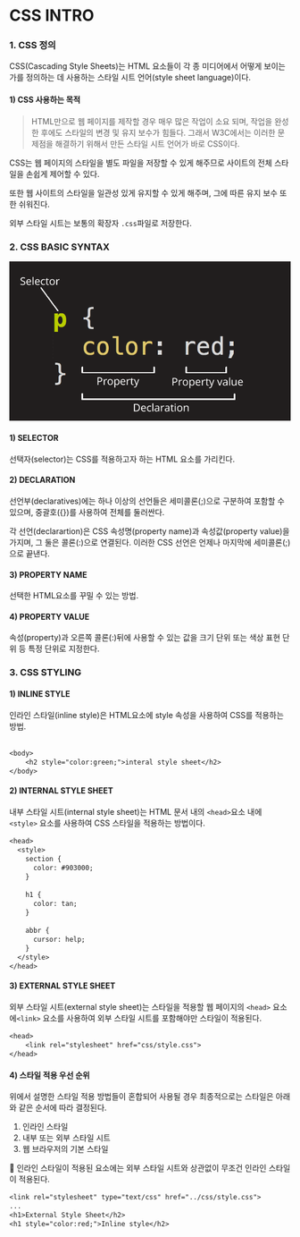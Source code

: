 # CSS INTRO

### 1. CSS 정의

CSS\(Cascading Style Sheets\)는 HTML 요소들이 각 종 미디어에서 어떻게 보이는가를 정의하는 데 사용하는 스타일 시트 언어\(style sheet language\)이다. 

#### 1\) CSS 사용하는 목적

> HTML만으로 웹 페이지를 제작할 경우 매우 많은 작업이 소요 되며, 작업을 완성한 후에도 스타일의 변경 및 유지 보수가 힘들다. 그래서 W3C에서는 이러한 문제점을 해결하기 위해서 만든 스타일 시트 언어가 바로 CSS이다.

CSS는 웹 페이지의  스타일을 별도 파일을 저장할 수 있게 해주므로 사이트의 전체 스타일을 손쉽게 제어할 수 있다.

또한 웹 사이트의 스타일을 일관성 있게 유지할 수 있게 해주며, 그에 따른 유지 보수 또한 쉬워진다.

외부 스타일 시트는 보통의 확장자 `.css`파일로 저장한다.

### 2. CSS BASIC SYNTAX

![css basic syntax](../.gitbook/assets/css-declaration-small.png)

#### 1\) SELECTOR 

선택자\(selector\)는 CSS를 적용하고자 하는 HTML 요소를 가리킨다.

#### 2\) DECLARATION

선언부\(declaratives\)에는 하나 이상의 선언들은 세미콜론\(;\)으로 구분하여 포함할 수 있으며, 중괄호\({}\)를 사용하여 전체를 둘러싼다.

각 선언\(declarartion\)은 CSS 속성명\(property name\)과 속성값\(property value\)을 가지며, 그 둘은 콜론\(:\)으로 연결된다. 이러한 CSS 선언은 언제나 마지막에 세미콜론\(;\)으로 끝낸다.

#### 3\) PROPERTY NAME

선택한 HTML요소를 꾸밀 수 있는 방법.

#### 4\) PROPERTY VALUE

속성\(property\)과 오른쪽 콜론\(:\)뒤에 사용할 수 있는 값을 크기 단위 또는 색상 표현 단위 등 특정 단위로 지정한다.

### 3. CSS STYLING

#### 1\) INLINE STYLE

 인라인 스타일\(inline style\)은 HTML요소에 style 속성을 사용하여 CSS를 적용하는 방법.

```markup

<body>
    <h2 style="color:green;">interal style sheet</h2>
</body>

```

#### 2\) INTERNAL STYLE SHEET

내부 스타일 시트\(internal style sheet\)는 HTML 문서 내의 `<head>`요소 내에 `<style>` 요소를 사용하여 CSS 스타일을 적용하는 방법이다.

```markup
<head>
  <style>
    section {
      color: #903000;
    }
  
    h1 {
      color: tan;
    }
  
    abbr {
      cursor: help;
    }
  </style>
</head>
```

#### 3\) EXTERNAL STYLE SHEET

외부 스타일 시트\(external style sheet\)는 스타일을 적용할 웹 페이지의 `<head>` 요소에`<link>` 요소를 사용하여 외부 스타일 시트를 포함해야만 스타일이 적용된다. 

```markup
<head>
    <link rel="stylesheet" href="css/style.css">
</head>
```

#### 4\) 스타일 적용 우선 순위

위에서 설명한 스타일 적용 방법들이 혼합되어 사용될 경우 최종적으로는 스타일은 아래와 같은 순서에 따라 결정된다.

1. 인라인 스타일 
2. 내부 또는 외부 스타일 시트
3. 웹 브라우저의 기본 스타일

🔎 인라인 스타일이 적용된 요소에는 외부 스타일 시트와 상관없이 무조건 인라인 스타일이 적용된다.

```markup
<link rel="stylesheet" type="text/css" href="../css/style.css">
...
<h1>External Style Sheet</h2>
<h1 style="color:red;">Inline style</h2>
```

